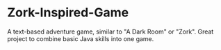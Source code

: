 # Zork-Inspired-Game
A text-based adventure game, similar to "A Dark Room" or "Zork". Great project to combine basic Java skills into one game. 
